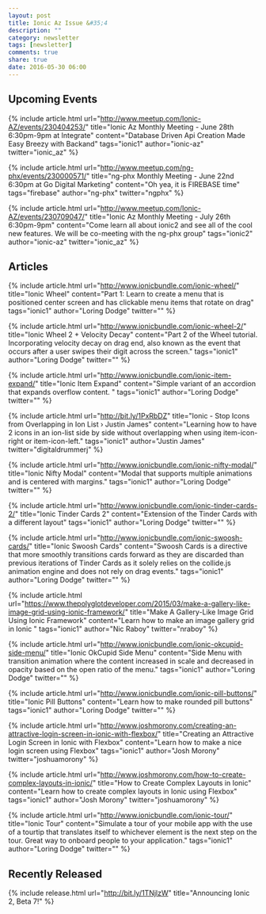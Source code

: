 ```yaml
---
layout: post
title: Ionic Az Issue &#35;4
description: ""
category: newsletter
tags: [newsletter]
comments: true
share: true
date: 2016-05-30 06:00
---
```


## Upcoming Events


{% include article.html url="http://www.meetup.com/Ionic-AZ/events/230404253/" title="Ionic Az Monthly Meeting - June 28th 6:30pm-9pm at Integrate" content="Database Driven Api Creation Made Easy Breezy with Backand" tags="ionic1" author="ionic-az" twitter="ionic_az" %}

{% include article.html url="http://www.meetup.com/ng-phx/events/230000571/" title="ng-phx Monthly Meeting - June 22nd 6:30pm at Go Digital Marketing" content="Oh yea, it is FIREBASE time" tags="firebase" author="ng-phx" twitter="ngphx" %}

{% include article.html url="http://www.meetup.com/Ionic-AZ/events/230709047/" title="Ionic Az Monthly Meeting - July 26th 6:30pm-9pm" content="Come learn all about ionic2 and see all of the cool new features.  We will be co-meeting with the ng-phx group" tags="ionic2" author="ionic-az" twitter="ionic_az" %}


## Articles


{% include article.html url="http://www.ionicbundle.com/ionic-wheel/" title="Ionic Wheel" content="Part 1: Learn to create a menu that is positioned center screen and has clickable menu items that rotate on drag" tags="ionic1" author="Loring Dodge" twitter="" %}

{% include article.html url="http://www.ionicbundle.com/ionic-wheel-2/" title="Ionic Wheel 2 + Velocity Decay" content="Part 2 of the Wheel tutorial.  Incorporating velocity decay on drag end, also known as the event that occurs after a user swipes their digit across the screen." tags="ionic1" author="Loring Dodge" twitter="" %}

{% include article.html url="http://www.ionicbundle.com/ionic-item-expand/" title="Ionic Item Expand" content="Simple variant of an accordion that expands overflow content.  " tags="ionic1" author="Loring Dodge" twitter="" %}

{% include article.html url="http://bit.ly/1PxRbDZ" title="Ionic - Stop Icons from Overlapping in Ion List › Justin James" content="Learning how to have 2 icons in an ion-list side by side without overlapping when using item-icon-right or item-icon-left." tags="ionic1" author="Justin James" twitter="digitaldrummerj" %}

{% include article.html url="http://www.ionicbundle.com/ionic-nifty-modal/" title="Ionic Nifty Modal" content="Modal that supports multiple animations and is centered with margins." tags="ionic1" author="Loring Dodge" twitter="" %}

{% include article.html url="http://www.ionicbundle.com/ionic-tinder-cards-2/" title="Ionic Tinder Cards 2" content="Extension of the Tinder Cards with a different layout" tags="ionic1" author="Loring Dodge" twitter="" %}

{% include article.html url="http://www.ionicbundle.com/ionic-swoosh-cards/" title="Ionic Swoosh Cards" content="Swoosh Cards is a directive that more smoothly transitions cards forward as they are discarded than previous iterations of Tinder Cards as it solely relies on the collide.js animation engine and does not rely on drag events." tags="ionic1" author="Loring Dodge" twitter="" %}

{% include article.html url="https://www.thepolyglotdeveloper.com/2015/03/make-a-gallery-like-image-grid-using-ionic-framework/" title="Make A Gallery-Like Image Grid Using Ionic Framework" content="Learn how to make an image gallery grid in Ionic " tags="ionic1" author="Nic Raboy" twitter="nraboy" %}

{% include article.html url="http://www.ionicbundle.com/ionic-okcupid-side-menu/" title="Ionic OkCupid Side Menu" content="Side Menu with transition animation where the content increased in scale and decreased in opacity based on the open ratio of the menu." tags="ionic1" author="Loring Dodge" twitter="" %}

{% include article.html url="http://www.ionicbundle.com/ionic-pill-buttons/" title="Ionic Pill Buttons" content="Learn how to make rounded pill buttons" tags="ionic1" author="Loring Dodge" twitter="" %}

{% include article.html url="http://www.joshmorony.com/creating-an-attractive-login-screen-in-ionic-with-flexbox/" title="Creating an Attractive Login Screen in Ionic with Flexbox" content="Learn how to make a nice login screen using Flexbox" tags="ionic1" author="Josh Morony" twitter="joshuamorony" %}

{% include article.html url="http://www.joshmorony.com/how-to-create-complex-layouts-in-ionic/" title="How to Create Complex Layouts in Ionic" content="Learn how to create complex layouts in Ionic using Flexbox" tags="ionic1" author="Josh Morony" twitter="joshuamorony" %}

{% include article.html url="http://www.ionicbundle.com/ionic-tour/" title="Ionic Tour" content="Simulate a tour of your mobile app with the use of a tourtip that translates itself to whichever element is the next step on the tour.  Great way to onboard people to your application." tags="ionic1" author="Loring Dodge" twitter="" %}

 
## Recently Released

 
{% include release.html url="http://bit.ly/1TNjlzW" title="Announcing Ionic 2, Beta 7!" %}

    